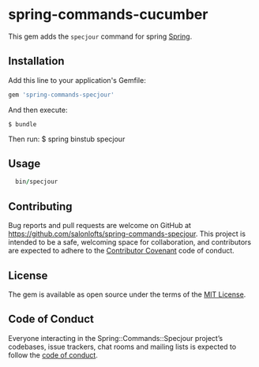 # spring-commands-cucumber

This gem adds the `specjour` command for spring [Spring](https://github.com/jonleighton/spring).


## Installation

Add this line to your application's Gemfile:

```ruby
gem 'spring-commands-specjour'
```

And then execute:

    $ bundle

Then run: 
    $ spring binstub specjour

## Usage

```ruby
  bin/specjour
```

## Contributing

Bug reports and pull requests are welcome on GitHub at https://github.com/salonlofts/spring-commands-specjour. This project is intended to be a safe, welcoming space for collaboration, and contributors are expected to adhere to the [Contributor Covenant](http://contributor-covenant.org) code of conduct.

## License

The gem is available as open source under the terms of the [MIT License](https://opensource.org/licenses/MIT).

## Code of Conduct

Everyone interacting in the Spring::Commands::Specjour project’s codebases, issue trackers, chat rooms and mailing lists is expected to follow the [code of conduct](https://github.com/[USERNAME]/spring-commands-specjour/blob/master/CODE_OF_CONDUCT.md).
